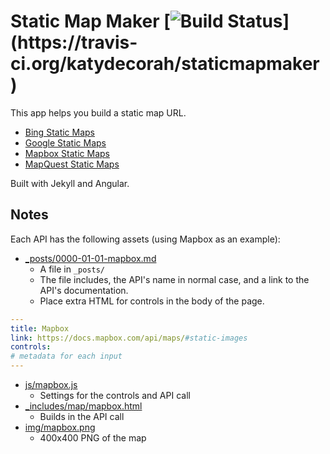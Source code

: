 Static Map Maker [![Build Status](https://travis-ci.org/katydecorah/staticmapmaker.svg?)](https://travis-ci.org/katydecorah/staticmapmaker)
==============

This app helps you build a static map URL.

* [Bing Static Maps](https://msdn.microsoft.com/en-us/library/ff701724.aspx)
* [Google Static Maps](https://developers.google.com/maps/documentation/staticmaps/)
* [Mapbox Static Maps](https://docs.mapbox.com/help/how-mapbox-works/static-maps/)
* [MapQuest Static Maps](https://www.mapquestapi.com/staticmap/)


Built with Jekyll and Angular.

## Notes

Each API has the following assets (using Mapbox as an example):

* [_posts/0000-01-01-mapbox.md](https://github.com/katydecorah/staticmapmaker/blob/gh-pages/_posts/0000-01-01-mapbox.md)
  - A file in `_posts/`
  - The file includes, the API's name in normal case, and a link to the API's documentation.
  - Place extra HTML for controls in the body of the page.
```yaml
---
title: Mapbox
link: https://docs.mapbox.com/api/maps/#static-images
controls:
# metadata for each input
---
```
* [js/mapbox.js](https://github.com/katydecorah/staticmapmaker/blob/gh-pages/js/mapbox.js)
  - Settings for the controls and API call
* [_includes/map/mapbox.html](https://github.com/katydecorah/staticmapmaker/blob/gh-pages/_includes/map/mapbox.html)
  - Builds in the API call
* [img/mapbox.png](https://github.com/katydecorah/staticmapmaker/blob/gh-pages/img/mapbox.png)
  - 400x400 PNG of the map
